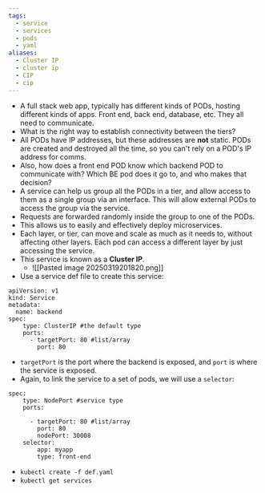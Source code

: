 ```yaml
---
tags:
  - service
  - services
  - pods
  - yaml
aliases:
  - Cluster IP
  - cluster ip
  - CIP
  - cip
---
```


- A full stack web app, typically has different kinds of PODs, hosting different kinds of apps. Front end, back end, database, etc. They all need to communicate.
- What is the right way to establish connectivity between the tiers?
- All PODs have IP addresses, but these addresses are **not** static. PODs are created and destroyed all the time, so you can't rely on a POD's IP address for comms.
- Also, how does a front end POD know which backend POD to communicate with? Which BE pod does it go to, and who makes that decision?
- A service can help us group all the PODs in a tier, and allow access to them as a single group via an interface. This will allow external PODs to access the group via the service.
- Requests are forwarded randomly inside the group to one of the PODs.
- This allows us to easily and effectively deploy microservices.
- Each layer, or tier, can move and scale as much as it needs to, without affecting other layers. Each pod can access a different layer by just accessing the service.
- This service is known as a **Cluster IP**.
	- ![[Pasted image 20250319201820.png]]
- Use a service def file to create this service:

```
apiVersion: v1
kind: Service
metadata:
  name: backend
spec:
	type: ClusterIP #the default type
	ports:
	  - targetPort: 80 #list/array 
		port: 80
```
- `targetPort` is the port where the backend is exposed, and `port` is where the service is exposed.
- Again, to link the service to a set of pods, we will use a `selector`:
```
spec:
	type: NodePort #service type
	ports:
	
	  - targetPort: 80 #list/array 
		port: 80
		nodePort: 30008
	selector:
		app: myapp
		type: front-end
```
- `kubectl create -f def.yaml`
- `kubectl get services`
